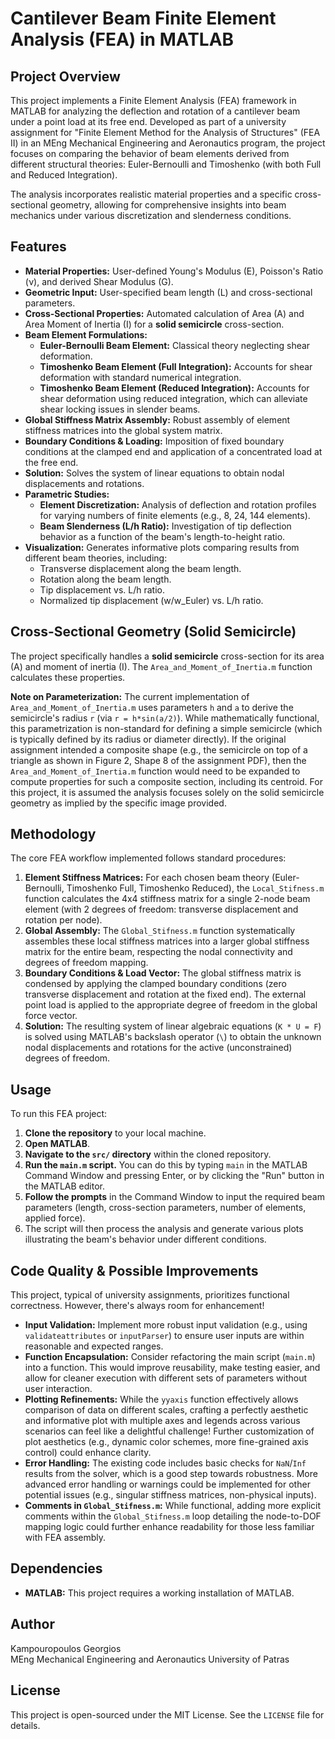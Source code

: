 # Cantilever Beam Finite Element Analysis (FEA) in MATLAB

## Project Overview

This project implements a Finite Element Analysis (FEA) framework in MATLAB for analyzing the deflection and rotation of a cantilever beam under a point load at its free end. Developed as part of a university assignment for "Finite Element Method for the Analysis of Structures" (FEA II) in an MEng Mechanical Engineering and Aeronautics program, the project focuses on comparing the behavior of beam elements derived from different structural theories: Euler-Bernoulli and Timoshenko (with both Full and Reduced Integration).

The analysis incorporates realistic material properties and a specific cross-sectional geometry, allowing for comprehensive insights into beam mechanics under various discretization and slenderness conditions.

## Features

*   **Material Properties:** User-defined Young's Modulus (E), Poisson's Ratio (ν), and derived Shear Modulus (G).
*   **Geometric Input:** User-specified beam length (L) and cross-sectional parameters.
*   **Cross-Sectional Properties:** Automated calculation of Area (A) and Area Moment of Inertia (I) for a **solid semicircle** cross-section.
*   **Beam Element Formulations:**
    *   **Euler-Bernoulli Beam Element:** Classical theory neglecting shear deformation.
    *   **Timoshenko Beam Element (Full Integration):** Accounts for shear deformation with standard numerical integration.
    *   **Timoshenko Beam Element (Reduced Integration):** Accounts for shear deformation using reduced integration, which can alleviate shear locking issues in slender beams.
*   **Global Stiffness Matrix Assembly:** Robust assembly of element stiffness matrices into the global system matrix.
*   **Boundary Conditions & Loading:** Imposition of fixed boundary conditions at the clamped end and application of a concentrated load at the free end.
*   **Solution:** Solves the system of linear equations to obtain nodal displacements and rotations.
*   **Parametric Studies:**
    *   **Element Discretization:** Analysis of deflection and rotation profiles for varying numbers of finite elements (e.g., 8, 24, 144 elements).
    *   **Beam Slenderness (L/h Ratio):** Investigation of tip deflection behavior as a function of the beam's length-to-height ratio.
*   **Visualization:** Generates informative plots comparing results from different beam theories, including:
    *   Transverse displacement along the beam length.
    *   Rotation along the beam length.
    *   Tip displacement vs. L/h ratio.
    *   Normalized tip displacement (w/w_Euler) vs. L/h ratio.

## Cross-Sectional Geometry (Solid Semicircle)

The project specifically handles a **solid semicircle** cross-section for its area (A) and moment of inertia (I). The `Area_and_Moment_of_Inertia.m` function calculates these properties.

**Note on Parameterization:** The current implementation of `Area_and_Moment_of_Inertia.m` uses parameters `h` and `a` to derive the semicircle's radius `r` (via `r = h*sin(a/2)`). While mathematically functional, this parametrization is non-standard for defining a simple semicircle (which is typically defined by its radius or diameter directly). If the original assignment intended a composite shape (e.g., the semicircle on top of a triangle as shown in Figure 2, Shape 8 of the assignment PDF), then the `Area_and_Moment_of_Inertia.m` function would need to be expanded to compute properties for such a composite section, including its centroid. For this project, it is assumed the analysis focuses solely on the solid semicircle geometry as implied by the specific image provided.

## Methodology

The core FEA workflow implemented follows standard procedures:

1.  **Element Stiffness Matrices:** For each chosen beam theory (Euler-Bernoulli, Timoshenko Full, Timoshenko Reduced), the `Local_Stifness.m` function calculates the 4x4 stiffness matrix for a single 2-node beam element (with 2 degrees of freedom: transverse displacement and rotation per node).
2.  **Global Assembly:** The `Global_Stifness.m` function systematically assembles these local stiffness matrices into a larger global stiffness matrix for the entire beam, respecting the nodal connectivity and degrees of freedom mapping.
3.  **Boundary Conditions & Load Vector:** The global stiffness matrix is condensed by applying the clamped boundary conditions (zero transverse displacement and rotation at the fixed end). The external point load is applied to the appropriate degree of freedom in the global force vector.
4.  **Solution:** The resulting system of linear algebraic equations (`K * U = F`) is solved using MATLAB's backslash operator (`\`) to obtain the unknown nodal displacements and rotations for the active (unconstrained) degrees of freedom.

## Usage

To run this FEA project:

1.  **Clone the repository** to your local machine.
2.  **Open MATLAB**.
3.  **Navigate to the `src/` directory** within the cloned repository.
4.  **Run the `main.m` script.** You can do this by typing `main` in the MATLAB Command Window and pressing Enter, or by clicking the "Run" button in the MATLAB editor.
5.  **Follow the prompts** in the Command Window to input the required beam parameters (length, cross-section parameters, number of elements, applied force).
6.  The script will then process the analysis and generate various plots illustrating the beam's behavior under different conditions.

## Code Quality & Possible Improvements

This project, typical of university assignments, prioritizes functional correctness. However, there's always room for enhancement!

*   **Input Validation:** Implement more robust input validation (e.g., using `validateattributes` or `inputParser`) to ensure user inputs are within reasonable and expected ranges.
*   **Function Encapsulation:** Consider refactoring the main script (`main.m`) into a function. This would improve reusability, make testing easier, and allow for cleaner execution with different sets of parameters without user interaction.
*   **Plotting Refinements:** While the `yyaxis` function effectively allows comparison of data on different scales, crafting a perfectly aesthetic and informative plot with multiple axes and legends across various scenarios can feel like a delightful challenge! Further customization of plot aesthetics (e.g., dynamic color schemes, more fine-grained axis control) could enhance clarity.
*   **Error Handling:** The existing code includes basic checks for `NaN`/`Inf` results from the solver, which is a good step towards robustness. More advanced error handling or warnings could be implemented for other potential issues (e.g., singular stiffness matrices, non-physical inputs).
*   **Comments in `Global_Stifness.m`:** While functional, adding more explicit comments within the `Global_Stifness.m` loop detailing the node-to-DOF mapping logic could further enhance readability for those less familiar with FEA assembly.

## Dependencies

*   **MATLAB:** This project requires a working installation of MATLAB.

## Author

Kampouropoulos Georgios<br>
MEng Mechanical Engineering and Aeronautics
University of Patras

## License

This project is open-sourced under the MIT License. See the `LICENSE` file for details.

